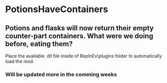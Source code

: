 # PotionsHaveContainers
## Potions and flasks will now return their empty counter-part containers. What were we doing before, eating them?
Place the available .dll file inside of BepInEx\plugins folder to automatically load the mod.

### Will be updated more in the comming weeks